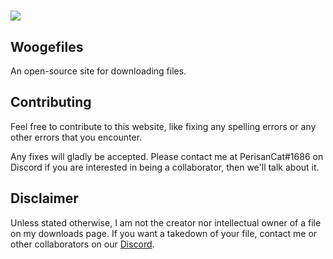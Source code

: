 # ![](https://raw.githubusercontent.com/Woogefiles/woogefiles.github.io/git/assets/logo.png)

## Woogefiles
An open-source site for downloading files.

## Contributing

Feel free to contribute to this website, like fixing any spelling errors or any other errors that you encounter. 

Any fixes will gladly be accepted. Please contact me at PerisanCat#1686 on Discord if you are interested in being a collaborator, then we'll talk about it.
## Disclaimer

Unless stated otherwise, I am not the creator nor intellectual owner of a file on my downloads page. If you want a takedown of your file, contact me or other collaborators on our [Discord](https://discord.gg/yUcupeH4BV).
